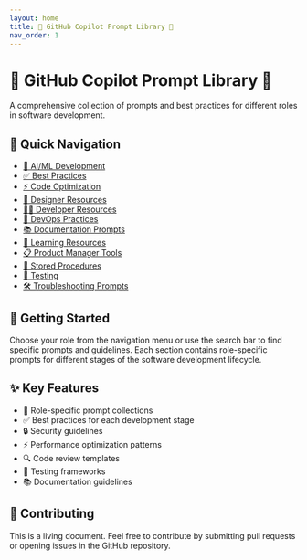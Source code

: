 ```yaml
---
layout: home
title: 🌟 GitHub Copilot Prompt Library 🌟
nav_order: 1
---
```


<style>
  body {
    padding-top: 20px;
  }
</style>

# 🌟 GitHub Copilot Prompt Library 🌟

A comprehensive collection of prompts and best practices for different roles in software development.

## 🚀 Quick Navigation

- [🤖 AI/ML Development](AI_MLDevelopment/)
- [✅ Best Practices](BestPractices/)
- [⚡ Code Optimization](CodeOptimization/)
- [🎨 Designer Resources](Designer/)
- [👨‍💻 Developer Resources](Developer/)
- [🔧 DevOps Practices](DevOpsEngineer/)
- [📚 Documentation Prompts](DocumentationPrompts/)
- [📖 Learning Resources](LearningResources/)
- [📋 Product Manager Tools](ProductManager/)
- [💾 Stored Procedures](StoredProcedures/)
- [🧪 Testing](Testing/)
- [🛠️ Troubleshooting Prompts](TroubleshootingPrompts/)

## 🌟 Getting Started

Choose your role from the navigation menu or use the search bar to find specific prompts and guidelines. Each section contains role-specific prompts for different stages of the software development lifecycle.

## ✨ Key Features

- 🎯 Role-specific prompt collections
- ✅ Best practices for each development stage
- 🔒 Security guidelines
- ⚡ Performance optimization patterns
- 🔍 Code review templates
- 🧪 Testing frameworks
- 📚 Documentation guidelines

## 🤝 Contributing

This is a living document. Feel free to contribute by submitting pull requests or opening issues in the GitHub repository.